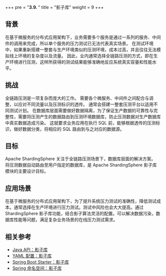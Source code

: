 +++
pre = "<b>3.9. </b>"
title = "影子库"
weight = 9
+++

## 背景

在基于微服务的分布式应用架构下，业务需要多个服务是通过一系列的服务、中间件的调用来完成，所以单个服务的压力测试已无法代表真实场景。 在测试环境中，如果重新搭建一整套与生产环境类似的压测环境，成本过高，并且往往无法模拟线上环境的复杂度以及流量。 因此，业内通常选择全链路压测的方式，即在生产环境进行压测，这样所获得的测试结果能够准确地反应系统真实容量和性能水平。

## 挑战

全链路压测是一项复杂而庞大的工作。 需要各个微服务、中间件之间配合与调整，以应对不同流量以及压测标识的透传。 通常会搭建一整套压测平台以适用不同测试计划。 在数据库层面需要做好数据隔离，为了保证生产数据的可靠性与完整性，需要将压测产生的数据路由到压测环境数据库，防止压测数据对生产数据库中真实数据造成污染。 这就要求业务应用在执行 SQL 前，能够根据透传的压测标识，做好数据分类，将相应的 SQL 路由到与之对应的数据源。

## 目标

Apache ShardingSphere 关注于全链路压测场景下，数据库层面的解决方案。 将压测数据自动路由至用户指定的数据库，是 Apache ShardingSphere 影子库模块的主要设计目标。

## 应用场景

在基于微服务的分布式应用架构下，为了提升系统压力测试的准确性，降低测试成本。通常选择在生产环境进行压力测试。测试中风险也会大大提高。通过 ShardingSphere 影子库功能，结合影子算法灵活的配置。可以解决数据污染，数据库性能等问题，满足复杂业务场景的在线压力测试需求。

## 相关参考

- [Java API：影子库](/cn/user-manual/shardingsphere-jdbc/java-api/rules/shadow/)
- [YAML 配置：影子库](/cn/user-manual/shardingsphere-jdbc/yaml-config/rules/shadow/)
- [Spring Boot Starter：影子库](/cn/user-manual/shardingsphere-jdbc/spring-boot-starter/rules/shadow/)
- [Spring 命名空间：影子库](/cn/user-manual/shardingsphere-jdbc/spring-namespace/rules/shadow/)
